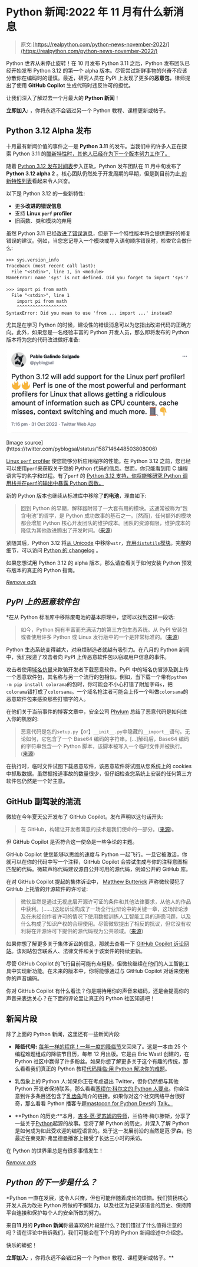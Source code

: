 # Python 新闻:2022 年 11 月有什么新消息

> 原文:[https://realpython.com/python-news-november-2022/](https://realpython.com/python-news-november-2022/)

Python 世界从未停止旋转！在 10 月发布 Python 3.11 之后，Python 发布团队已经开始发布 Python 3.12 的第一个 alpha 版本。尽管尝试新鲜事物的兴奋不应该分散你在编码时的谨慎。最近，研究人员在 PyPI 上发现了更多的**恶意包**，律师提出了使用 **GitHub Copilot** 生成代码时违反许可的担忧。

让我们深入了解过去一个月最大的 **Python 新闻**！

**立即加入:** ，你将永远不会错过另一个 Python 教程、课程更新或帖子。

## Python 3.12 Alpha 发布

十月最有新闻价值的事件之一是 **Python 3.11** 的发布。当我们中的许多人正在探索 Python 3.11 的[酷新特性时，其他人已经在为下一个版本努力工作了。](https://realpython.com/python311-new-features/)

随着 [Python 3.12 发布时间表](https://peps.python.org/pep-0693/)步入正轨，Python 发布团队在 11 月中旬发布了 **Python 3.12 alpha 2** 。核心团队仍然处于开发周期的早期，但是到目前为止,[的新特性列表](https://docs.python.org/dev/whatsnew/3.12.html)看起来令人兴奋。

以下是 Python 3.12 的一些新特性:

*   更多**改进的错误信息**
*   支持 **Linux `perf` profiler**
*   旧函数、类和模块的弃用

虽然 Python 3.11 已经[改进了错误消息](https://realpython.com/python311-error-messages/)，但是下一个特性版本将会提供更好的修复错误的建议。例如，当您忘记导入一个模块或导入语句顺序错误时，检查它会做什么:

>>>

```
>>> sys.version_info
Traceback (most recent call last):
  File "<stdin>", line 1, in <module>
NameError: name 'sys' is not defined. Did you forget to import 'sys'?

>>> import pi from math
  File "<stdin>", line 1
    import pi from math
    ^^^^^^^^^^^^^^^^^^^
SyntaxError: Did you mean to use 'from ... import ...' instead?
```

尤其是在学习 Python 的时候，建设性的错误消息可以为您指出改进代码的正确方向。此外，如果您是一名经验丰富的 Python 开发人员，那么即将发布的 Python 版本将为您的代码改进做好准备:

[![Screenshot of Tweet announcing the Python 3.12 Linux perf profiler](img/d85e40e09048ab30b01e16def407af04.png)](https://files.realpython.com/media/Screenshot_2022-11-29_at_15.52.43.98f186c64c59.png)

<figcaption class="figure-caption text-center">[Image source](https://twitter.com/pyblogsal/status/1587146448503808006)</figcaption>

[Linux `perf` profiler](https://en.wikipedia.org/wiki/Perf_(Linux)) 使您能够分析应用程序的性能。在 Python 3.12 之前，您已经可以使用`perf`来获取关于您的 Python 代码的信息。然而，你只能看到用 C 编程语言写的名字和过程。有了`perf` 的 [Python 3.12 支持，你将能够研究 Python 调用栈并在`perf`的输出中暴露 Python 函数。](https://docs.python.org/dev/howto/perf_profiling.html)

新的 Python 版本也继续从标准库中移除了**的电池**，理由如下:

> 回到 Python 的早期，解释器附带了一大套有用的模块。这通常被称为“包含电池”的哲学，是 Python 成功故事的基石之一。[然而]，任何额外的模块都会增加 Python 核心开发团队的维护成本。团队的资源有限，维护成本的降低为其他改进腾出了开发时间。([来源](https://peps.python.org/pep-0594/))

紧随其后，Python 3.12 将[从 Unicode](https://peps.python.org/pep-0623/) 中移除`wstr`，[弃用`distutils`模块](https://peps.python.org/pep-0632/)。完整的细节，可以访问 [Python 的 changelog](https://docs.python.org/dev/whatsnew/changelog.html#changelog) 。

如果您想试用 Python 3.12 的 alpha 版本，那么请查看关于如何安装 Python 预发布版本的真正的 Python 指南。

[*Remove ads*](/account/join/)

## *PyPI 上的恶意软件包*

 *在从 Python 标准库中移除废电池的基本原理中，您可以找到这样一段话:

> 如今，Python 拥有丰富而充满活力的第三方包生态系统。从 PyPI 安装包或者使用许多 Python 或 Linux 发行版中的一个是非常标准的。([来源](https://peps.python.org/pep-0594/))

Python 生态系统变得越大，对麻烦制造者就越有吸引力。在八月的 Python 新闻中，我们报道了攻击者向 PyPI 上传恶意软件包以窃取用户信息的事件。

攻击者使用[域名仿冒](https://en.wikipedia.org/wiki/Typosquatting)来欺骗开发者下载恶意软件。PyPI 中的域名仿冒涉及到上传一个恶意软件包，其名称与另一个流行的包相似。例如，当下载一个带有`python -m pip install colorama`的包时，你可能会不小心打错了附加字母`s`，把`colorama`错打成了`colorsama`。一个域名抢注者可能会上传一个叫做`colorsama`的恶意软件包来感染那些打错字的人。

在他们关于当前事件的博客文章中，安全公司 [Phylum](https://www.phylum.io/) 总结了恶意代码是如何进入你的机器的:

> 恶意代码是包的`setup.py`【or】`__init__.py`中隐藏的`__import__`语句。无论如何，它包含了一个 Base64 编码的字符串。[…]解码后，Base64 编码的字符串包含一个 Python 脚本，该脚本被写入一个临时文件并被执行。([来源](https://blog.phylum.io/phylum-discovers-dozens-more-pypi-packages-attempting-to-deliver-w4sp-stealer-in-ongoing-supply-chain-attack))

在执行时，临时文件试图下载恶意软件，该恶意软件将试图从您系统上的 cookies 中抓取数据。虽然据报道事故的数量很少，但仔细检查您系统上安装的任何第三方软件包仍然是一个好主意。

## GitHub 副驾驶的湍流

微软在今年夏天公开发布了 GitHub Copilot。发布声明以这句话开头:

> 在 GitHub，构建让开发者满意的技术是我们使命的一部分。([来源](https://github.blog/2022-06-21-github-copilot-is-generally-available-to-all-developers/))。

但 GitHub Copilot 是否符合这一使命是一些争论的主题。

GitHub Copilot 使您能够以思维的速度与 Python 一起飞行。一旦它被激活，你就可以在你的代码中写一个注释，GitHub Copilot 会尝试生成与你的注释意图相匹配的代码。微软声称代码建议源自公开可用的源代码，例如公开的 GitHub 库。

在对 GitHub Copilot 提起的集体诉讼中， [Matthew Butterick](https://matthewbutterick.com) 声称微软侵犯了 GitHub 上托管的开源软件的许可证:

> 微软显然是通过无视底层开源许可证的条件和其他法律要求，从他人的作品中获利。[……]这起诉讼构成了一场全行业辩论中的关键一章，这场辩论涉及在未经创作者许可的情况下使用数据训练人工智能工具的道德问题，以及什么构成了知识产权的合理使用。尽管微软提出了相反的抗议，但它没有权利将在开源许可下提供的源代码视为公共领域。([来源](https://www.saverilawfirm.com/our-cases/github-copilot-intellectual-property-litigation))

如果你想了解更多关于集体诉讼的信息，那就去查看一下 [GitHub Copilot 诉讼网站](https://githubcopilotlitigation.com)。该网站包含联系人、法律文件和关于该案件的持续更新。

尽管 GitHub Copilot 的飞行目前可能有点粗糙，但微软继续在他们的人工智能工具中实现新功能。在未来的版本中，你将能够通过与 GitHub Copilot 对话来使用你的声音编码。

你对 GitHub Copilot 有什么看法？你是期待用你的声音来编码，还是会提高你的声音来表达关心？在下面的评论里让真正的 Python 社区知道吧！

## 新闻片段

除了上面的 Python 新闻，这里还有一些新闻片段:

*   **降临代号:** [每年一样的程序！一年一度的](https://en.wikipedia.org/wiki/Dinner_for_One)[降临节](https://adventofcode.com/about)又回来了。这是一本由 25 个编程难题组成的降临节日历，每年 12 月出版。它是由 Eric Wastl 创建的，在 Python 社区中赢得了许多粉丝。如果你想了解更多关于这个有趣的传统，那么看看我们真正的 Python 教程[代码降临:用 Python 解决你的难题](https://realpython.com/python-advent-of-code/)。

*   乳齿象上的 Python 人:如果你正在考虑退出 Twitter，但你仍然想与其他 Python 开发者保持联系，那么看看[塞缪尔·科尔文的 Python 人要点](https://gist.github.com/samuelcolvin/1743d8919acb465c1fbbcea2c3cdaf3e)。你会注意到许多条目还包含了[乳齿象](https://en.wikipedia.org/wiki/Mastodon_(software))简介的链接。如果你对这个社交网络平台很好奇，那么看看 Python 播客专题[mastocon for Python Devs](https://talkpython.fm/episodes/show/390/mastodon-for-python-devs)的 [Talk。](https://talkpython.fm/home)

*   **Python 的历史:**本月，[吉多·范·罗苏姆的导师](https://twitter.com/gvanrossum/status/1596268474518876160)，兰伯特·梅尔滕斯，分享了一些关于[Python](https://inference-review.com/article/the-origins-of-python)起源的故事。您将了解 Python 的历史，并深入了解 Python 是如何成为如此受欢迎的编程语言的。处于这一发展前沿的当然是范·罗森，他最近在莱克斯·弗里德曼播客上接受了长达三小时的采访。

在 Python 的世界里总是有很多事情发生！

[*Remove ads*](/account/join/)

## *Python 的下一步是什么？*

 *Python 一直在发展，这令人兴奋，但也可能伴随着成长的烦恼。我们赞扬核心开发人员为改进 Python 所做的不懈努力，以及社区为记录该语言的历史、保持跨平台连接和保护每个人的安全所做的努力。

来自**11 月**的 **Python 新闻**你最喜欢的片段是什么？我们错过了什么值得注意的吗？请在评论中告诉我们，我们可能会在下个月的 Python 新闻综述中介绍您。

快乐的蟒蛇！

**立即加入:** ，你将永远不会错过另一个 Python 教程、课程更新或帖子。**